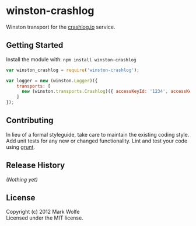 # winston-crashlog

Winston transport for the [crashlog.io](http://crashlog.io) service.

## Getting Started
Install the module with: `npm install winston-crashlog`

```javascript
var winston_crashlog = require('winston-crashlog');

var logger = new (winston.Logger)({
    transports: [
      new (winston.transports.Crashlog)({ accessKeyId: '1234', accessKeySecret: '4567890' })
    ]
});

```

## Contributing
In lieu of a formal styleguide, take care to maintain the existing coding style. Add unit tests for any new or changed functionality. Lint and test your code using [grunt](https://github.com/gruntjs/grunt).

## Release History
_(Nothing yet)_

## License
Copyright (c) 2012 Mark Wolfe  
Licensed under the MIT license.
